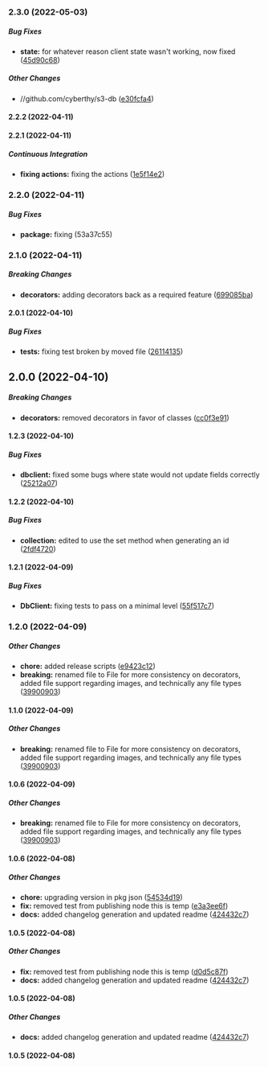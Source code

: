 ### 2.3.0 (2022-05-03)

##### Bug Fixes

* **state:**  for whatever reason client state wasn't working, now fixed ([45d90c68](https://github.com/cyberthy/s3-db/commit/45d90c68c9d91324daf766e7abd973406e1dcfde))

##### Other Changes

* //github.com/cyberthy/s3-db ([e30fcfa4](https://github.com/cyberthy/s3-db/commit/e30fcfa4a0f92559f22f97aba54ca1306d9c91a3))

#### 2.2.2 (2022-04-11)

#### 2.2.1 (2022-04-11)

##### Continuous Integration

* **fixing actions:**  fixing the actions ([1e5f14e2](https://github.com/cyberthy/s3-db/commit/1e5f14e28cedb6832ee5386662d1da7d508a78c3))

### 2.2.0 (2022-04-11)

##### Bug Fixes

* **package:**  fixing (53a37c55)

### 2.1.0 (2022-04-11)

##### Breaking Changes

* **decorators:**  adding decorators back as a required feature ([699085ba](https://github.com/cyberthy/s3-db/commit/699085baa515482ffd0c12878f155cef3ec8ca41))

#### 2.0.1 (2022-04-10)

##### Bug Fixes

* **tests:**  fixing test broken by moved file ([26114135](https://github.com/cyberthy/s3-db/commit/261141352afa5df40496edd29ba5b332193d5485))

## 2.0.0 (2022-04-10)

##### Breaking Changes

* **decorators:**  removed decorators in favor of classes ([cc0f3e91](https://github.com/cyberthy/s3-db/commit/cc0f3e91c3550cbab7d653962d2a0f1a2d04bd54))

#### 1.2.3 (2022-04-10)

##### Bug Fixes

* **dbclient:**  fixed some bugs where state would not update fields correctly ([25212a07](https://github.com/cyberthy/s3-db/commit/25212a077b816b82132ebb51e0d5687bcd4a66ad))

#### 1.2.2 (2022-04-10)

##### Bug Fixes

* **collection:**  edited to use the set method when generating an id ([2fdf4720](https://github.com/cyberthy/s3-db/commit/2fdf4720ef72ed172739ad26e2f8cb5d0e8b01d2))

#### 1.2.1 (2022-04-09)

##### Bug Fixes

* **DbClient:**  fixing tests to pass on a minimal level ([55f517c7](https://github.com/cyberthy/s3-db/commit/55f517c7db761a9c0ae70bb1fdc3cbd39efde4cc))

### 1.2.0 (2022-04-09)

##### Other Changes

* **chore:**  added release scripts ([e9423c12](https://github.com/cyberthy/s3-db/commit/e9423c12d1c771886cb70e6deeed5ea5467da484))
* **breaking:**  renamed file to File for more consistency on decorators, added file support regarding images, and technically any file types ([39900903](https://github.com/cyberthy/s3-db/commit/39900903a75569fd2bfecf3e14f50e2b9937e204))

#### 1.1.0 (2022-04-09)

##### Other Changes

* **breaking:**  renamed file to File for more consistency on decorators, added file support regarding images, and technically any file types ([39900903](https://github.com/cyberthy/s3-db/commit/39900903a75569fd2bfecf3e14f50e2b9937e204))

#### 1.0.6 (2022-04-09)

##### Other Changes

* **breaking:**  renamed file to File for more consistency on decorators, added file support regarding images, and technically any file types ([39900903](https://github.com/cyberthy/s3-db/commit/39900903a75569fd2bfecf3e14f50e2b9937e204))

#### 1.0.6 (2022-04-08)

##### Other Changes

* **chore:**  upgrading version in pkg json ([54534d19](https://github.com/cyberthy/s3-db/commit/54534d19fa203766cc520779c6ea90678546ff6d))
* **fix:**  removed test from publishing node this is temp ([e3a3ee6f](https://github.com/cyberthy/s3-db/commit/e3a3ee6f060730c2316ceb6c364b0fd33c0f13db))
* **docs:**  added changelog generation and updated readme ([424432c7](https://github.com/cyberthy/s3-db/commit/424432c7ea34d15f380c1cfdd0a43a2062d3bd2d))

#### 1.0.5 (2022-04-08)

##### Other Changes

* **fix:**  removed test from publishing node this is temp ([d0d5c87f](https://github.com/cyberthy/s3-db/commit/d0d5c87faa34ed2b337bd4cb1ffd482165197746))
* **docs:**  added changelog generation and updated readme ([424432c7](https://github.com/cyberthy/s3-db/commit/424432c7ea34d15f380c1cfdd0a43a2062d3bd2d))

#### 1.0.5 (2022-04-08)

##### Other Changes

* **docs:**  added changelog generation and updated readme ([424432c7](https://github.com/cyberthy/s3-db/commit/424432c7ea34d15f380c1cfdd0a43a2062d3bd2d))

#### 1.0.5 (2022-04-08)